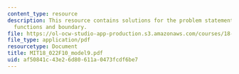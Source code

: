 ```yaml
---
content_type: resource
description: This resource contains solutions for the problem statements related to
  functions and boundary.
file: https://ol-ocw-studio-app-production.s3.amazonaws.com/courses/18-022-calculus-of-several-variables-fall-2010/af50841c43e26d80611a0473fcdf6be7_MIT18_022F10_model9.pdf
file_type: application/pdf
resourcetype: Document
title: MIT18_022F10_model9.pdf
uid: af50841c-43e2-6d80-611a-0473fcdf6be7
---
```

